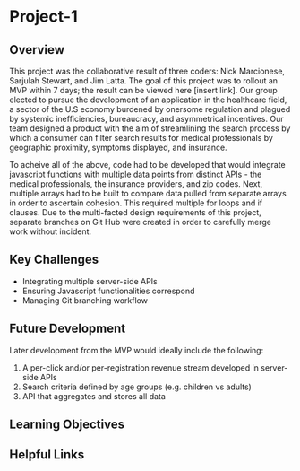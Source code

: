 # Project-1

## Overview
This project was the collaborative result of three coders: Nick Marcionese, Sarjulah Stewart, and Jim Latta. The goal of this project was to rollout an MVP within 7 days; the result can be viewed here [insert link]. Our group elected to pursue the development of an application in the healthcare field, a sector of the U.S economy burdened by onersome regulation and plagued by systemic inefficiencies, bureaucracy, and asymmetrical incentives. Our team designed a product with the aim of streamlining the search process by which a consumer can filter search results for medical professionals by geographic proximity, symptoms displayed, and insurance. 

To acheive all of the above, code had to be developed that would integrate javascript functions with multiple data points from distinct APIs - the medical professionals, the insurance providers, and zip codes. Next, multiple arrays had to be built to compare data pulled from separate arrays in order to ascertain cohesion. This required multiple for loops and if clauses. Due to the multi-facted design requirements of this project, separate branches on Git Hub were created in order to carefully merge work without incident. 


## Key Challenges
* Integrating multiple server-side APIs
* Ensuring Javascript functionalities correspond 
* Managing Git branching workflow

## Future Development
Later development from the MVP would ideally include the following: 
1. A per-click and/or per-registration revenue stream developed in server-side APIs
2. Search criteria defined by age groups (e.g. children vs adults)
3. API that aggregates and stores all data

## Learning Objectives


## Helpful Links

